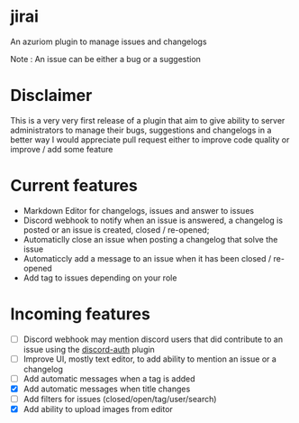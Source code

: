 # jirai
An azuriom plugin to manage issues and changelogs

Note : An issue can be either a bug or a suggestion

# Disclaimer
This is a very very first release of a plugin that aim to give ability 
to server administrators to manage their bugs, suggestions and changelogs in a better way
I would appreciate pull request either to improve code quality or improve / add some feature

# Current features
* Markdown Editor for changelogs, issues and answer to issues
* Discord webhook to notify when an issue is answered, a changelog is posted or an issue is created, closed / re-opened;
* Automaticlly close an issue when posting a changelog that solve the issue
* Automaticcly add a message to an issue when it has been closed / re-opened
* Add tag to issues depending on your role 

# Incoming features
* [ ] Discord webhook may mention discord users that did contribute to an issue using the [discord-auth](https://market.azuriom.com/resources/62?locale=en) plugin
* [ ] Improve UI, mostly text editor, to add ability to mention an issue or a changelog 
* [ ] Add automatic messages when a tag is added 
* [x] Add automatic messages when title changes
* [ ] Add filters for issues (closed/open/tag/user/search)
* [x] Add ability to upload images from editor
